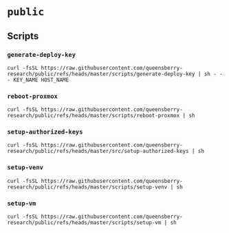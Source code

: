 # `public`

## Scripts

### `generate-deploy-key`

```console
curl -fsSL https://raw.githubusercontent.com/queensberry-research/public/refs/heads/master/scripts/generate-deploy-key | sh - -- KEY_NAME HOST_NAME
```

### `reboot-proxmox`

```console
curl -fsSL https://raw.githubusercontent.com/queensberry-research/public/refs/heads/master/scripts/reboot-proxmox | sh
```

### `setup-authorized-keys`

```console
curl -fsSL https://raw.githubusercontent.com/queensberry-research/public/refs/heads/master/src/setup-authorized-keys | sh
```

### `setup-venv`

```console
curl -fsSL https://raw.githubusercontent.com/queensberry-research/public/refs/heads/master/scripts/setup-venv | sh
```

### `setup-vm`

```console
curl -fsSL https://raw.githubusercontent.com/queensberry-research/public/refs/heads/master/scripts/setup-vm | sh
```
